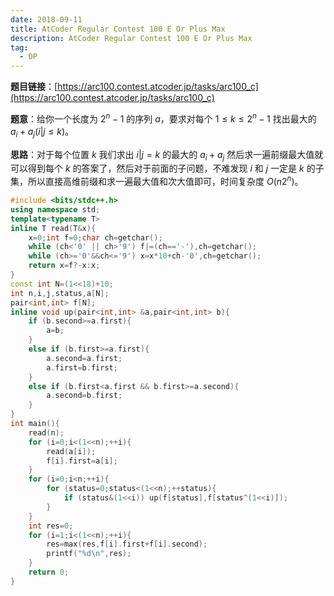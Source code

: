 ```yaml
---
date: 2018-09-11
title: AtCoder Regular Contest 100 E Or Plus Max
description: AtCoder Regular Contest 100 E Or Plus Max
tag:
  - DP
---
```


**题目链接**：[https://arc100.contest.atcoder.jp/tasks/arc100_c](https://arc100.contest.atcoder.jp/tasks/arc100_c)

**题意**：给你一个长度为 $2^n-1$ 的序列 $a$，要求对每个 $1\le k\le 2^n-1$ 找出最大的 $a_i+a_j(i|j\le k)$。

**思路**：对于每个位置 $k$ 我们求出 $i|j=k$ 的最大的 $a_i+a_j$ 然后求一遍前缀最大值就可以得到每个 $k$ 的答案了，然后对于前面的子问题，不难发现 $i$ 和 $j$ 一定是 $k$ 的子集，所以直接高维前缀和求一遍最大值和次大值即可，时间复杂度 $O(n2^n)$。

```cpp
#include <bits/stdc++.h>
using namespace std;
template<typename T>
inline T read(T&x){
	x=0;int f=0;char ch=getchar();
	while (ch<'0' || ch>'9') f|=(ch=='-'),ch=getchar();
	while (ch>='0'&&ch<='9') x=x*10+ch-'0',ch=getchar();
	return x=f?-x:x;
}
const int N=(1<<18)+10;
int n,i,j,status,a[N];
pair<int,int> f[N];
inline void up(pair<int,int> &a,pair<int,int> b){
	if (b.second>=a.first){
		a=b;
	}
	else if (b.first>=a.first){
		a.second=a.first;
		a.first=b.first;
	}
	else if (b.first<a.first && b.first>=a.second){
		a.second=b.first;
	}
}
int main(){
	read(n);
	for (i=0;i<(1<<n);++i){
		read(a[i]);
		f[i].first=a[i];
	}
	for (i=0;i<n;++i){
		for (status=0;status<(1<<n);++status){
			if (status&(1<<i)) up(f[status],f[status^(1<<i)]);
		}
	}
	int res=0;
	for (i=1;i<(1<<n);++i){
		res=max(res,f[i].first+f[i].second);
		printf("%d\n",res);
	}
	return 0;
}
```
